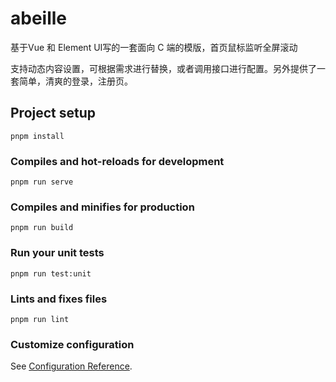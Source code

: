 # abeille

基于Vue 和 Element UI写的一套面向 C 端的模版，首页鼠标监听全屏滚动

支持动态内容设置，可根据需求进行替换，或者调用接口进行配置。另外提供了一套简单，清爽的登录，注册页。

## Project setup
```
pnpm install
```

### Compiles and hot-reloads for development
```
pnpm run serve
```

### Compiles and minifies for production
```
pnpm run build
```

### Run your unit tests
```
pnpm run test:unit
```

### Lints and fixes files
```
pnpm run lint
```

### Customize configuration
See [Configuration Reference](https://cli.vuejs.org/config/).
